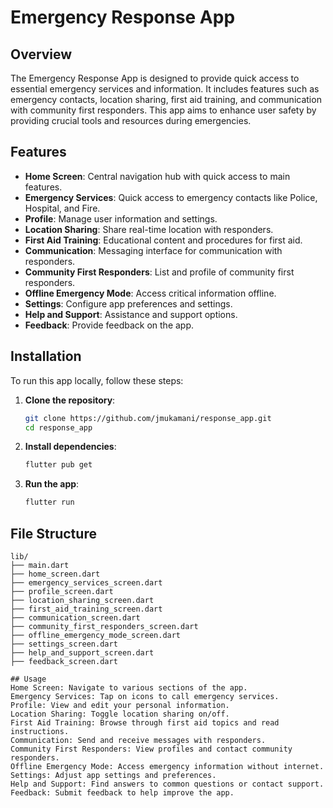 # Emergency Response App

## Overview

The Emergency Response App is designed to provide quick access to essential emergency services and information. It includes features such as emergency contacts, location sharing, first aid training, and communication with community first responders. This app aims to enhance user safety by providing crucial tools and resources during emergencies.

## Features

- **Home Screen**: Central navigation hub with quick access to main features.
- **Emergency Services**: Quick access to emergency contacts like Police, Hospital, and Fire.
- **Profile**: Manage user information and settings.
- **Location Sharing**: Share real-time location with responders.
- **First Aid Training**: Educational content and procedures for first aid.
- **Communication**: Messaging interface for communication with responders.
- **Community First Responders**: List and profile of community first responders.
- **Offline Emergency Mode**: Access critical information offline.
- **Settings**: Configure app preferences and settings.
- **Help and Support**: Assistance and support options.
- **Feedback**: Provide feedback on the app.

## Installation

To run this app locally, follow these steps:

1. **Clone the repository**:
    ```sh
    git clone https://github.com/jmukamani/response_app.git
    cd response_app
    ```

2. **Install dependencies**:
    ```sh
    flutter pub get
    ```

3. **Run the app**:
    ```sh
    flutter run
    ```

## File Structure

```plaintext
lib/
├── main.dart
├── home_screen.dart
├── emergency_services_screen.dart
├── profile_screen.dart
├── location_sharing_screen.dart
├── first_aid_training_screen.dart
├── communication_screen.dart
├── community_first_responders_screen.dart
├── offline_emergency_mode_screen.dart
├── settings_screen.dart
├── help_and_support_screen.dart
├── feedback_screen.dart

## Usage
Home Screen: Navigate to various sections of the app.
Emergency Services: Tap on icons to call emergency services.
Profile: View and edit your personal information.
Location Sharing: Toggle location sharing on/off.
First Aid Training: Browse through first aid topics and read instructions.
Communication: Send and receive messages with responders.
Community First Responders: View profiles and contact community responders.
Offline Emergency Mode: Access emergency information without internet.
Settings: Adjust app settings and preferences.
Help and Support: Find answers to common questions or contact support.
Feedback: Submit feedback to help improve the app.
